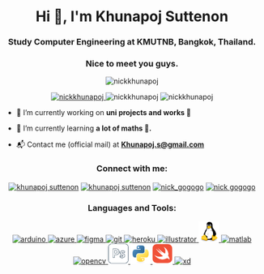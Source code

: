 <h1 align="center">Hi 👋, I'm Khunapoj Suttenon</h1>
<h3 align="center">Study Computer Engineering at KMUTNB, Bangkok, Thailand.</h3>
<h3 align="center">Nice to meet you guys.</h3>

<p align="center"> <img src="https://komarev.com/ghpvc/?username=nickkhunapoj&label=Profile%20views&color=0e75b6&style=flat" alt="nickkhunapoj" /> </p>

<div align="center">
  <a href="https://github.com/ryo-ma/github-profile-trophy">
      <img src="https://github-profile-trophy.vercel.app/?username=nickkhunapoj&theme=onedark" alt="nickkhunapoj" />
  </a>
    <img src="https://github-readme-stats.vercel.app/api/top-langs?username=nickkhunapoj&show_icons=true&theme=dark&locale=en&layout=compact" alt="nickkhunapoj">
    <img src="https://github-readme-stats.vercel.app/api?username=nickkhunapoj&show_icons=true&theme=dark&bg_color=000000&locale=en" alt="nickkhunapoj" height=165px>
</div>

- 🔭 I’m currently working on **uni projects and works 👀**

- 🌱 I’m currently learning **a lot of maths 🙉.**

- 📬 Contact me (official mail) at **Khunapoj.s@gmail.com**

<h3 align="center">Connect with me:</h3>
<p align="center">
<a href="https://www.linkedin.com/in/khunapoj-suttenon-76406b1a0/" target="blank"><img align="center" src="https://raw.githubusercontent.com/rahuldkjain/github-profile-readme-generator/master/src/images/icons/Social/linked-in-alt.svg" alt="khunapoj suttenon" height="30" width="40" /></a>
<a href="https://www.facebook.com/khuanpoj.suttenon/" target="blank"><img align="center" src="https://raw.githubusercontent.com/rahuldkjain/github-profile-readme-generator/master/src/images/icons/Social/facebook.svg" alt="khunapoj suttenon" height="30" width="40" /></a>
<a href="https://instagram.com/nick_gogogo" target="blank"><img align="center" src="https://raw.githubusercontent.com/rahuldkjain/github-profile-readme-generator/master/src/images/icons/Social/instagram.svg" alt="nick_gogogo" height="30" width="40" /></a>
<a href="https://www.youtube.com/c/nick gogogo" target="blank"><img align="center" src="https://raw.githubusercontent.com/rahuldkjain/github-profile-readme-generator/master/src/images/icons/Social/youtube.svg" alt="nick gogogo" height="30" width="40" /></a>
</p>

<h3 align="center">Languages and Tools:</h3>
<p align="center"> <a href="https://www.arduino.cc/" target="_blank" rel="noreferrer"> <img src="https://cdn.worldvectorlogo.com/logos/arduino-1.svg" alt="arduino" width="40" height="40"/> </a> <a href="https://azure.microsoft.com/en-in/" target="_blank" rel="noreferrer"> <img src="https://www.vectorlogo.zone/logos/microsoft_azure/microsoft_azure-icon.svg" alt="azure" width="40" height="40"/> </a> <a href="https://www.figma.com/" target="_blank" rel="noreferrer"> <img src="https://www.vectorlogo.zone/logos/figma/figma-icon.svg" alt="figma" width="40" height="40"/> </a> <a href="https://git-scm.com/" target="_blank" rel="noreferrer"> <img src="https://www.vectorlogo.zone/logos/git-scm/git-scm-icon.svg" alt="git" width="40" height="40"/> </a> <a href="https://heroku.com" target="_blank" rel="noreferrer"> <img src="https://www.vectorlogo.zone/logos/heroku/heroku-icon.svg" alt="heroku" width="40" height="40"/> </a> <a href="https://www.adobe.com/in/products/illustrator.html" target="_blank" rel="noreferrer"> <img src="https://www.vectorlogo.zone/logos/adobe_illustrator/adobe_illustrator-icon.svg" alt="illustrator" width="40" height="40"/> </a> <a href="https://www.linux.org/" target="_blank" rel="noreferrer"> <img src="https://raw.githubusercontent.com/devicons/devicon/master/icons/linux/linux-original.svg" alt="linux" width="40" height="40"/> </a> <a href="https://www.mathworks.com/" target="_blank" rel="noreferrer"> <img src="https://upload.wikimedia.org/wikipedia/commons/2/21/Matlab_Logo.png" alt="matlab" width="40" height="40"/> </a> <a href="https://opencv.org/" target="_blank" rel="noreferrer"> <img src="https://www.vectorlogo.zone/logos/opencv/opencv-icon.svg" alt="opencv" width="40" height="40"/> </a> <a href="https://www.photoshop.com/en" target="_blank" rel="noreferrer"> <img src="https://raw.githubusercontent.com/devicons/devicon/master/icons/photoshop/photoshop-line.svg" alt="photoshop" width="40" height="40"/> </a> <a href="https://www.python.org" target="_blank" rel="noreferrer"> <img src="https://raw.githubusercontent.com/devicons/devicon/master/icons/python/python-original.svg" alt="python" width="40" height="40"/> </a> <a href="https://developer.apple.com/swift/" target="_blank" rel="noreferrer"> <img src="https://raw.githubusercontent.com/devicons/devicon/master/icons/swift/swift-original.svg" alt="swift" width="40" height="40"/> </a> <a href="https://www.adobe.com/products/xd.html" target="_blank" rel="noreferrer"> <img src="https://cdn.worldvectorlogo.com/logos/adobe-xd.svg" alt="xd" width="40" height="40"/> </a> </p>


